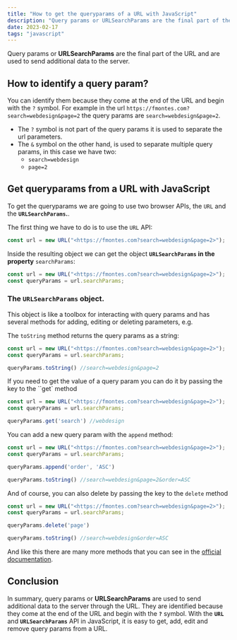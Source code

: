 ```yaml
---
title: "How to get the queryparams of a URL with JavaScript"
description: "Query params or URLSearchParams are the final part of the URL and are used to send additional data to the server."
date: 2023-02-17
tags: "javascript"
---
```



Query params or **URLSearchParams** are the final part of the URL and are used to send additional data to the server.

## How to identify a query param?

You can identify them because they come at the end of the URL and begin with the `?` symbol. For example in the url `https://fmontes.com?search=webdesign&page=2` the query params are `search=webdesign&page=2`.

- The `?` symbol is not part of the query params it is used to separate the url parameters.
- The `&` symbol on the other hand, is used to separate multiple query params, in this case we have two:
    - `search=webdesign`
    - `page=2`

## Get queryparams from a URL with JavaScript

To get the queryparams we are going to use two browser APIs, the `URL` and the **`URLSearchParams`.**.

The first thing we have to do is to use the `URL` API:

```jsx
const url = new URL("<https://fmontes.com?search=webdesign&page=2>");
```

Inside the resulting object we can get the object **`URLSearchParams` in the property** `searchParams`:

```jsx
const url = new URL("<https://fmontes.com?search=webdesign&page=2>");
const queryParams = url.searchParams;
```

### The **`URLSearchParams`** object.

This object is like a toolbox for interacting with query params and has several methods for adding, editing or deleting parameters, e.g.

The `toString` method returns the query params as a string:

```jsx
const url = new URL("<https://fmontes.com?search=webdesign&page=2>");
const queryParams = url.searchParams;

queryParams.toString() //search=webdesign&page=2
```

If you need to get the value of a query param you can do it by passing the key to the ``get` method

```jsx
const url = new URL("<https://fmontes.com?search=webdesign&page=2>");
const queryParams = url.searchParams;

queryParams.get('search') //webdesign
```

You can add a new query param with the `append` method:

```jsx
const url = new URL("<https://fmontes.com?search=webdesign&page=2>");
const queryParams = url.searchParams;

queryParams.append('order', 'ASC')

queryParams.toString() //search=webdesign&page=2&order=ASC
```

And of course, you can also delete by passing the key to the `delete` method

```jsx
const url = new URL("<https://fmontes.com?search=webdesign&page=2>");
const queryParams = url.searchParams;

queryParams.delete('page')

queryParams.toString() //search=webdesign&order=ASC
```

And like this there are many more methods that you can see in the [official documentation](https://developer.mozilla.org/en-US/docs/Web/API/URLSearchParams).

## Conclusion

In summary, query params or **URLSearchParams** are used to send additional data to the server through the URL. They are identified because they come at the end of the URL and begin with the **`?`** symbol. With the **`URL`** and **`URLSearchParams`** API in JavaScript, it is easy to get, add, edit and remove query params from a URL.